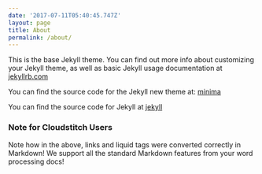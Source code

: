 ```yaml
---
date: '2017-07-11T05:40:45.747Z'
layout: page
title: About
permalink: /about/
---
```

This is the base Jekyll theme. You can find out more info about customizing your Jekyll theme, as well as basic Jekyll usage documentation at [jekyllrb.com](http://jekyllrb.com/)

You can find the source code for the Jekyll new theme at: [minima](https://github.com/jekyll/minima)

You can find the source code for Jekyll at [jekyll](https://github.com/jekyll/jekyll)

### <a id="_3yhccniveo2m"></a>Note for Cloudstitch Users

Note how in the above, links and liquid tags were converted correctly in Markdown! We support all the standard Markdown features from your word processing docs!